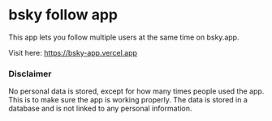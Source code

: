 # bsky follow app

This app lets you follow multiple users at the same time on bsky.app.

Visit here: https://bsky-app.vercel.app


### Disclaimer
No personal data is stored, except for how many times people used the app. This is to make sure the app is working properly. The data is stored in a database and is not linked to any personal information.
